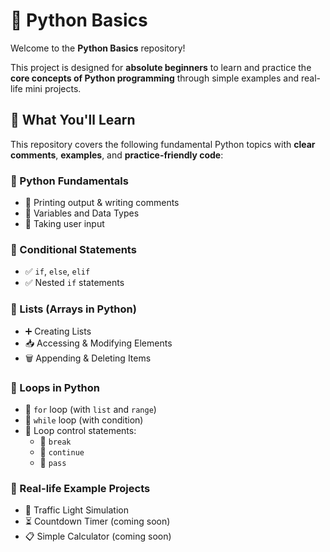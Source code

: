   # 🐍 Python Basics

Welcome to the **Python Basics** repository!

This project is designed for **absolute beginners** to learn and practice the **core concepts of Python programming** through simple examples and real-life mini projects.


## 📘 What You'll Learn

This repository covers the following fundamental Python topics with **clear comments**, **examples**, and **practice-friendly code**:

### 🔹 Python Fundamentals
- 📌 Printing output & writing comments
- 📌 Variables and Data Types
- 📌 Taking user input

### 🔹 Conditional Statements
- ✅ `if`, `else`, `elif`
- ✅ Nested `if` statements

### 🔹 Lists (Arrays in Python)
- ➕ Creating Lists
- 📥 Accessing & Modifying Elements
- 🗑️ Appending & Deleting Items

### 🔹 Loops in Python
- 🔁 `for` loop (with `list` and `range`)
- 🔁 `while` loop (with condition)
- 🔁 Loop control statements:
  - 🔸 `break`
  - 🔸 `continue`
  - 🔸 `pass`

### 🔹 Real-life Example Projects
- 🚦 Traffic Light Simulation
- ⏳ Countdown Timer (coming soon)
- 📋 Simple Calculator (coming soon)